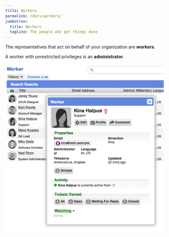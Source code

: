 ```yaml
---
title: Workers
permalink: /docs/workers/
jumbotron:
  title: Workers
  tagline: The people who get things done
---
```


The representatives that act on behalf of your organization are **workers**.

A worker with unrestricted privileges is an **administrator**.

<div class="cerb-screenshot">
<img src="/assets/images/docs/using-cerb/workers/workers.png" class="screenshot">
</div>
